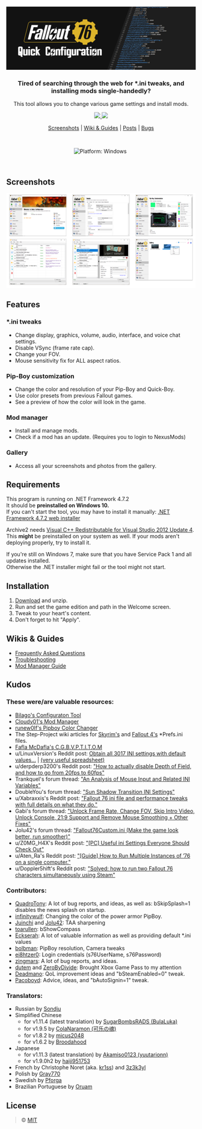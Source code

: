 ![Banner](./Images/banner_github.png)

<h3 align="center">
  Tired of searching through the web for *.ini tweaks, and installing mods single-handedly?
</h3>

<p align="center">
  This tool allows you to change various game settings and install mods.
</p>
  
<p align="center">
  <a href="https://github.com/FelisDiligens/Fallout76-QuickConfiguration/releases/latest">
    <img src="https://github.com/FelisDiligens/Fallout76-QuickConfiguration/raw/master/Images/getitfromgithub_button.png"/>
  </a>
  <a href="https://www.nexusmods.com/fallout76/mods/546?tab=files">
    <img src="https://github.com/FelisDiligens/Fallout76-QuickConfiguration/raw/master/Images/getitfromnexusmods_button.png"/>
  </a>
</p>

<p align="center">
  <a href="https://www.nexusmods.com/fallout76/mods/546?tab=images#list-modimages-1">Screenshots</a> |
  <a href="https://github.com/FelisDiligens/Fallout76-QuickConfiguration/wiki">Wiki & Guides</a> |
  <a href="https://www.nexusmods.com/fallout76/mods/546?tab=posts#comment-container">Posts</a> |
  <a href="https://www.nexusmods.com/fallout76/mods/546?tab=bugs#tab-modbugs">Bugs</a>
</p>

<br>
<p align="center">
<img src="https://img.shields.io/github/v/release/FelisDiligens/Fallout76-QuickConfiguration?style=for-the-badge&labelColor=0D0D0D&color=D9AD2B" alt="">
  <img src="https://img.shields.io/badge/platform-windows-D9AD2B?style=for-the-badge&logo=windows&labelColor=0D0D0D" alt="Platform: Windows">
  <img src="https://img.shields.io/github/downloads/FelisDiligens/Fallout76-QuickConfiguration/total?style=for-the-badge&labelColor=0D0D0D&color=D9AD2B" alt="">
  <img src="https://img.shields.io/github/downloads/FelisDiligens/Fallout76-QuickConfiguration/latest/total?style=for-the-badge&labelColor=0D0D0D&color=D9AD2B" alt="">
  <!--<img src="https://img.shields.io/github/license/FelisDiligens/Fallout76-QuickConfiguration?style=for-the-badge&labelColor=0D0D0D" alt="License: MIT">-->
</p>

<br>

## Screenshots
[![Screenshots](./Images/screenshots.png)](https://www.nexusmods.com/fallout76/mods/546?tab=images#list-modimages-1)

## Features
### *.ini tweaks
- Change display, graphics, volume, audio, interface, and voice chat settings.
- Disable VSync (frame rate cap).
- Change your FOV.
- Mouse sensitivity fix for ALL aspect ratios.

### Pip-Boy customization
- Change the color and resolution of your Pip-Boy and Quick-Boy.
- Use color presets from previous Fallout games.
- See a preview of how the color will look in the game.

### Mod manager
- Install and manage mods.
- Check if a mod has an update. (Requires you to login to NexusMods)

### Gallery
- Access all your screenshots and photos from the gallery.

## Requirements
This program is running on .NET Framework 4.7.2\
It should be **preinstalled on Windows 10.**\
If you can't start the tool, you may have to install it manually: [.NET Framework 4.7.2 web installer](https://dotnet.microsoft.com/download/dotnet-framework/net472)

Archive2 needs [Visual C++ Redistributable for Visual Studio 2012 Update 4](https://www.microsoft.com/en-us/download/details.aspx?id=30679).\
This **might** be preinstalled on your system as well. If your mods aren't deploying properly, try to install it.

If you're still on Windows 7, make sure that you have Service Pack 1 and all updates installed.\
Otherwise the .NET installer might fail or the tool might not start.

## Installation
1. [Download](https://github.com/FelisDiligens/Fallout76-QuickConfiguration/releases/latest) and unzip.
2. Run and set the game edition and path in the Welcome screen.
3. Tweak to your heart's content.
4. Don't forget to hit "Apply".

## Wikis & Guides
* [Frequently Asked Questions](https://github.com/FelisDiligens/Fallout76-QuickConfiguration/wiki/Frequently-Asked-Questions-(FAQ))
* [Troubleshooting](https://github.com/FelisDiligens/Fallout76-QuickConfiguration/wiki/Troubleshooting)
* [Mod Manager Guide](https://github.com/FelisDiligens/Fallout76-QuickConfiguration/wiki/Mod-Manager-Guide)

## Kudos
### These were/are valuable resources:
* [Bilago's Configuraton Tool](https://www.nexusmods.com/fallout76/mods/38)
* [Cloudy01's Mod Manager](https://www.nexusmods.com/fallout76/mods/221)
* [runew0lf's Pipboy Color Changer](https://www.nexusmods.com/fallout76/mods/152)
* The Step-Project wiki articles for [Skyrim's](https://wiki.step-project.com/Guide:SkyrimPrefs_INI) and [Fallout 4's](https://wiki.step-project.com/Guide:Fallout4Prefs_INI) \*Prefs.ini files.
* [Fafla McDafla's C.G.B.V.P.T.I.T.O.M](https://www.nexusmods.com/fallout76/mods/593)
* u/LinuxVersion's Reddit post: [Obtain all 3017 INI settings with default values...](https://www.reddit.com/r/fo76/comments/p48a25/obtain_all_3017_ini_settings_with_default_values/) | [(very useful spreadsheet)](https://docs.google.com/spreadsheets/d/1DFkbE-_8PXiW0r4DrGQGs-QFJELleIkr-mrQUMxpw7o/edit?usp=sharing)
* u/derpderp3200's Reddit post: ["How to actually disable Depth of Field, and how to go from 20fps to 60fps"](https://www.reddit.com/r/fo76/comments/9u4urf/psa_how_to_actually_disable_depth_of_field_and/)
* Trankquel's forum thread: ["An Analysis of Mouse Input and Related INI Variables"](https://forums.nexusmods.com/index.php?/topic/3401795-an-analysis-of-mouse-input-and-related-ini-variables/)
* DoubleYou's forum thread: ["Sun Shadow Transition INI Settings"](https://forum.step-project.com/topic/9209-sun-shadow-transition-ini-settings/)
* u/Xabraxxis's Reddit post: ["Fallout 76 ini file and performance tweaks with full details on what they do."](https://www.reddit.com/r/fo76/comments/e33hpj/fallout_76_ini_file_and_performance_tweaks_with/)
* Gabi's forum thread: ["Unlock Frame Rate, Change FOV, Skip Intro Video, Unlock Console, 21:9 Support and Remove Mouse Smoothing + Other Fixes"](https://steamcommunity.com/sharedfiles/filedetails/?id=551069501)
* Jolu42's forum thread: ["Fallout76Custom.ini (Make the game look better, run smoother)"](https://steamcommunity.com/app/1151340/discussions/0/2259061617881806276/)
* u/Z0MG_H4X's Reddit post: ["[PC] Useful ini Settings Everyone Should Check Out"](https://www.reddit.com/r/fo76/comments/ai6o3t/pc_useful_ini_settings_everyone_should_check_out/)
* u/Aten_Ra's Reddit post: ["[Guide] How to Run Multiple Instances of ’76 on a single computer."](https://www.reddit.com/r/fo76/comments/cb43a7/guide_how_to_run_multiple_instances_of_76_on_a/)
* u/Doppler5hift's Reddit post: ["Solved: how to run two Fallout 76 characters simultaneously using Steam"](https://www.reddit.com/r/fo76/comments/ues8vv/solved_how_to_run_two_fallout_76_characters/)

### Contributors:
* [QuadroTony](https://www.nexusmods.com/fallout76/users/3166296): A lot of bug reports, and ideas, as well as: bSkipSplash=1 disables the news splash on startup.
* [infinitywulf](https://www.nexusmods.com/fallout76/users/2781727): Changing the color of the power armor PipBoy.
* [Juinchi](https://www.nexusmods.com/fallout76/users/3557603) and [Jolu42](https://www.nexusmods.com/fallout76/users/23655354): TAA sharpening
* [toarullen](https://www.nexusmods.com/users/1975046): bShowCompass
* [Eckserah](https://www.nexusmods.com/users/65898136): A lot of valuable information as well as providing default *.ini values
* [bolbman](https://www.nexusmods.com/users/4382192): PipBoy resolution, Camera tweaks
* [ei8htzer0](https://www.nexusmods.com/fallout76/users/23602379): Login credentials (s76UserName, s76Password)
* [zingmars](https://www.nexusmods.com/fallout76/users/3009582): A lot of bug reports, and ideas.
* [dutem](https://www.nexusmods.com/users/42523000) and [ZeroByDivide](https://www.nexusmods.com/users/11380513): Brought Xbox Game Pass to my attention
* [Deadmano](https://www.nexusmods.com/users/1838494): QoL improvement ideas and "bSteamEnabled=0" tweak.
* [Pacoboyd](https://www.nexusmods.com/fallout76/users/27163): Advice, ideas, and "bAutoSignin=1" tweak. 

### Translators:
* Russian by [Sondju](https://forums.nexusmods.com/index.php?/user/6969601-sondju/)
* Simplified Chinese
  * for v1.11.4 (latest translation) by [SugarBombsRADS (BulaLuka)](https://forums.nexusmods.com/index.php?/user/90175763-bulaluka/)
  * for v1.9.5 by [ColaNaramon (可乐の魂)](https://forums.nexusmods.com/index.php?/user/91571998-colanaramon/)
  * for v1.8.2 by [micus2048](https://www.nexusmods.com/users/97619783)
  * for v1.6.2 by [Broodahood](https://forums.nexusmods.com/index.php?/user/68821693-broodahood/)
* Japanese
  * for v1.11.3 (latest translation) by [Akamiso0123 (yuutarionn)](https://forums.nexusmods.com/index.php?/user/6598456-yuutarionn/)
  * for v1.9.0h2 by [haiji951753](https://forums.nexusmods.com/index.php?/user/59398041-haiji951753/)
* French by Christophe Noret (aka. [kr1ss](https://www.nexusmods.com/fallout76/users/22658164)) and [3z3k3yl](https://forums.nexusmods.com/index.php?/user/26975924-3z3k3yl/)
* Polish by [Gray770](https://forums.nexusmods.com/index.php?/user/91201958-gray770/)
* Swedish by [Pforga](https://forums.nexusmods.com/index.php?/user/634766-pforga/)
* Brazilian Portuguese by [Oruam](https://forums.nexusmods.com/index.php?/user/2944752-oruam/)

## License
> © [MIT](https://github.com/FelisDiligens/Fallout76-QuickConfiguration/blob/master/LICENSE)
